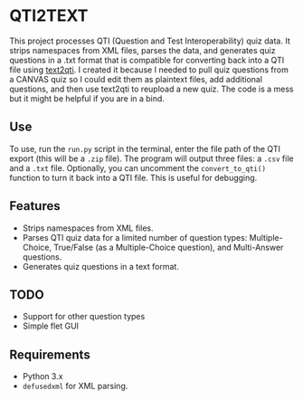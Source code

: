 # QTI2TEXT

This project processes QTI (Question and Test Interoperability) quiz data. It strips namespaces from XML files, parses the data, and generates quiz questions in a .txt format that is compatible for converting back into a QTI file using [text2qti](https://github.com/gpoore/text2qti). I created it because I needed to pull quiz questions from a CANVAS quiz so I could edit them as plaintext files, add additional questions, and then use text2qti to reupload a new quiz. The code is a mess but it might be helpful if you are in a bind.

## Use

To use, run the `run.py` script in the terminal, enter the file path of the QTI export (this will be a `.zip` file). The program will output three files: a `.csv` file and a `.txt` file. Optionally, you can uncomment the `convert_to_qti()` function to turn it back into a QTI file. This is useful for debugging.

## Features

- Strips namespaces from XML files.
- Parses QTI quiz data for a limited number of question types: Multiple-Choice, True/False (as a Multiple-Choice question), and Multi-Answer questions.
- Generates quiz questions in a text format.

## TODO

- Support for other question types
- Simple flet GUI

## Requirements

- Python 3.x
- `defusedxml` for XML parsing.
